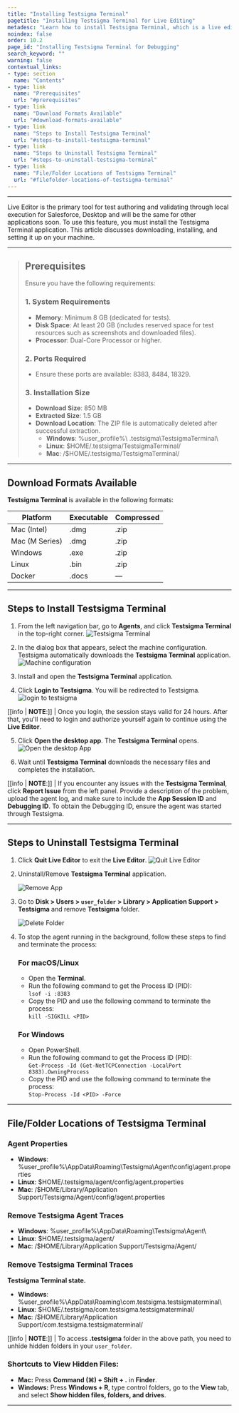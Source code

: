 ```yaml
---
title: "Installing Testsigma Terminal"
pagetitle: "Installing Testsigma Terminal for Live Editing"
metadesc: "Learn how to install Testsigma Terminal, which is a live editor for Test Cases | Testsigma Terminal gives you complete control over test case execution and debugging to modify test steps immediately"
noindex: false
order: 10.2
page_id: "Installing Testsigma Terminal for Debugging"
search_keyword: ""
warning: false
contextual_links:
- type: section
  name: "Contents"
- type: link
  name: "Prerequisites"
  url: "#prerequisites"
- type: link
  name: "Download Formats Available"
  url: "#download-formats-available"
- type: link
  name: "Steps to Install Testsigma Terminal"
  url: "#steps-to-install-testsigma-terminal"
- type: link
  name: "Steps to Uninstall Testsigma Terminal"
  url: "#steps-to-uninstall-testsigma-terminal"
- type: link
  name: "File/Folder Locations of Testsigma Terminal"
  url: "#filefolder-locations-of-testsigma-terminal"
---
```


---

Live Editor is the primary tool for test authoring and validating through local execution for Salesforce, Desktop and will be the same for other applications soon. To use this feature, you must install the Testsigma Terminal application. This article discusses downloading, installing, and setting it up on your machine.

---

> ## **Prerequisites**
>
> Ensure you have the following requirements:
> 
> ### **1. System Requirements**
>    - **Memory**: Minimum 8 GB (dedicated for tests).
>    - **Disk Space**: At least 20 GB (includes reserved space for test resources such as screenshots and downloaded files).
>    - **Processor**: Dual-Core Processor or higher.
>   
> ### **2. Ports Required**
>    - Ensure these ports are available: 8383, 8484, 18329.
> 
> ### **3. Installation Size**
>    - **Download Size**: 850 MB
>    - **Extracted Size**: 1.5 GB
>    - **Download Location**: The ZIP file is automatically deleted after successful extraction. 
>        - **Windows**: %user_profile%\ .testsigma\TestsigmaTerminal\
>        - **Linux**: $HOME/.testsigma/TestsigmaTerminal/
>        - **Mac**: /$HOME/.testsigma/TestsigmaTerminal/

---

## **Download Formats Available**

**Testsigma Terminal** is available in the following formats:
   
   |Platform|Executable|Compressed|
   |---|---|---|
   |Mac (Intel)|.dmg|.zip|
   |Mac (M Series)|.dmg|.zip|
   |Windows|.exe|.zip|
   |Linux|.bin|.zip|
   |Docker|.docs|—|

---

## **Steps to Install Testsigma Terminal**

1. From the left navigation bar, go to **Agents**, and click **Testsigma Terminal** in the top-right corner.
   ![Testsigma Terminal](https://s3.amazonaws.com/static-docs.testsigma.com/new_images/projects/terminal/Terminal_1.1.png)

2. In the dialog box that appears, select the machine configuration. Testsigma automatically downloads the **Testsigma Terminal** application.
   ![Machine configuration](https://s3.amazonaws.com/static-docs.testsigma.com/new_images/projects/terminal/Terminal_2.1.png)

3. Install and open the **Testsigma Terminal** application.
   
4. Click **Login to Testsigma**. You will be redirected to Testsigma. 
   ![login to testsigma](https://s3.amazonaws.com/static-docs.testsigma.com/new_images/projects/terminal/Terminal_3.png)

[[info | **NOTE**:]]
| Once you login, the session stays valid for 24 hours. After that, you'll need to login and authorize yourself again to continue using the **Live Editor**.

5. Click **Open the desktop app**. The **Testsigma Terminal** opens. 
   ![Open the desktop App](https://s3.amazonaws.com/static-docs.testsigma.com/new_images/projects/terminal/Terminal_4.2.png)

6. Wait until **Testsigma Terminal** downloads the necessary files and completes the installation.

[[info | **NOTE**:]]
| If you encounter any issues with the **Testsigma Terminal**, click **Report Issue** from the left panel. Provide a description of the problem, upload the agent log, and make sure to include the **App Session ID** and **Debugging ID**. To obtain the Debugging ID, ensure the agent was started through Testsigma.

---

## **Steps to Uninstall Testsigma Terminal**

1. Click **Quit Live Editor** to exit the **Live Editor**.
   ![Quit Live Editor](https://s3.amazonaws.com/static-docs.testsigma.com/new_images/projects/applications/Quit_Live_Editor.png)
   
2. Uninstall/Remove **Testsigma Terminal** application.
   
   ![Remove App](https://s3.amazonaws.com/static-docs.testsigma.com/new_images/projects/applications/Remove_Testsigma_Lite.png)

3. Go to **Disk > Users > `user_folder` > Library > Application Support > Testsigma** and remove **Testsigma** folder.
   
   ![Delete Folder](https://s3.amazonaws.com/static-docs.testsigma.com/new_images/projects/applications/Remove_Testsigma_Folder.png)

4. To stop the agent running in the background, follow these steps to find and terminate the process:


   ### **For macOS/Linux**
      - Open the **Terminal**.
      - Run the following command to get the Process ID (PID): <br>
        `lsof -i :8383`
      - Copy the PID and use the following command to terminate the process:<br>
        `kill -SIGKILL <PID>`


   ### **For Windows**
      - Open PowerShell.
      - Run the following command to get the Process ID (PID):<br>
        `Get-Process -Id (Get-NetTCPConnection -LocalPort 8383).OwningProcess`
      - Copy the PID and use the following command to terminate the process:<br>
        `Stop-Process -Id <PID> -Force`


---

## **File/Folder Locations of Testsigma Terminal**


### **Agent Properties**
   - **Windows**: %user_profile%\AppData\Roaming\Testsigma\Agent\config\agent.properties
   - **Linux**: $HOME/.testsigma/agent/config/agent.properties
   - **Mac**: /$HOME/Library/Application Support/Testsigma/Agent/config/agent.properties


### **Remove Testsigma Agent Traces**

   - **Windows**: %user_profile%\AppData\Roaming\Testsigma\Agent\
   - **Linux**: $HOME/.testsigma/agent/
   - **Mac**: /$HOME/Library/Application Support/Testsigma/Agent/

### **Remove Testsigma Terminal Traces**

**Testsigma Terminal state.**
   - **Windows**: %user_profile%\AppData\Roaming\com.testsigma.testsigmaterminal\
   - **Linux**: $HOME/.testsigma/com.testsigma.testsigmaterminal/
   - **Mac**: /$HOME/Library/Application Support/com.testsigma.testsigmaterminal/

[[info | **NOTE**:]]
| To access **.testsigma** folder in the above path, you need to unhide hidden folders in your `user_folder`.

### **Shortcuts to View Hidden Files:**
   - **Mac:** Press **Command (⌘) + Shift + .** in **Finder**. <br>
   - **Windows:** Press **Windows + R**, type control folders, go to the **View** tab, and select **Show hidden files, folders, and drives**.

---
